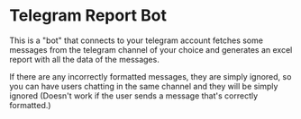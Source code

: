 # Telegram Report Bot
This is a "bot" that connects to your telegram account
fetches some messages from the telegram channel of your choice and generates
an excel report with all the data of the messages.

If there are any incorrectly formatted messages, they are simply ignored, so you
can have users chatting in the same channel and they will be simply ignored
(Doesn't work if the user sends a message that's correctly formatted.)